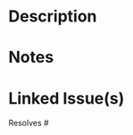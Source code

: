 <!--
Please remember to follow these steps when creating a pull request.
1. Add @ppak10 as a reviewer
2. Add yourself as assignee
3. Add the appropriate labels, projects, and milestones.
4. Include `Resolves #<replace with issue number>` to automatically mark task as done.
-->

# Description

# Notes

# Linked Issue(s)
Resolves #
